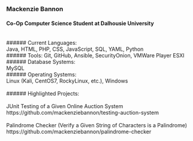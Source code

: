 ### Mackenzie Bannon </br>
#### Co-Op Computer Science Student at Dalhousie University </br>
</br>
###### Current Languages: </br>
  Java, HTML, PHP, CSS, JavaScript, SQL, YAML, Python </br>
###### Tools: 
  Git, GitHub, Ansible, SecurityOnion, VMWare Player ESXI </br>
###### Database Systems: </br>
  MySQL </br>
###### Operating Systems: </br>
  Linux (Kali, CentOS7, RockyLinux, etc.), Windows </br>
</br>
###### Highlighted Projects: </br> 
</br>
JUnit Testing of a Given Online Auction System </br>
https://github.com/mackenziebannon/testing-auction-system </br>
</br>
Palindrome Checker (Verify a Given String of Characters is a Palindrome) </br>
https://github.com/mackenziebannon/palindrome-checker
